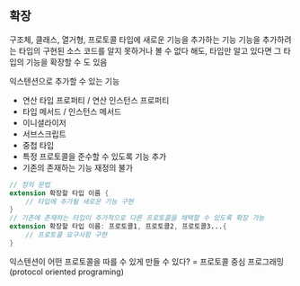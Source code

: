 ## 확장

구조체, 클래스, 열거형, 프로토콜 타입에 새로운 기능을 추가하는 기능
기능을 추가하려는 타입의 구현된 소스 코드를 알지 못하거나 볼 수 없다 해도, 타입만 알고 있다면 그 타입의 기능을 확장할 수 도 있음

익스텐션으로 추가할 수 있는 기능
- 연산 타입 프로퍼티 / 연산 인스턴스 프로퍼티
- 타입 메서드 / 인스턴스 메서드
- 이니셜라이저
- 서브스크립트
- 중첩 타입
- 특정 프로토콜을 준수할 수 있도록 기능 추가
- 기존의 존재하는 기능 재정의 불가

```swift 
// 정의 문법
extension 확장할 타입 이름 {
    // 타입에 추가될 새로운 기능 구현
}
// 기존에 존재하는 타입이 추가적으로 다른 프로토콜을 채택할 수 있도록 확장 가능
extension 확장할 타입 이름: 프로토콜1, 프로토콜2, 프로토콜3...{
    // 프로토콜 요구사항 구현
}
```

익스텐션이 어떤 프로토콜을 따를 수 있게 만들 수 있다?
= 프로토콜 중심 프로그래밍(protocol oriented programing)
